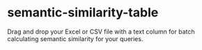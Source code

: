 # semantic-similarity-table
Drag and drop your Excel or CSV file with a text column for batch calculating semantic similarity for your queries.
